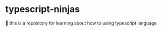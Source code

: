 # typescript-ninjas
:cheese: this is a repository for learning about how to using typescript language

